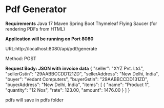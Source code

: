 # Pdf Generator

**Requirements**
Java 17
Maven
Spring Boot
Thymeleaf
Flying Saucer (for rendering PDFs from HTML)

**Application will be running on Port 8080**

URL:http://localhost:8080/api/pdf/generate

Method: POST

**Request Body: JSON with invoice data**
{
  "seller": "XYZ Pvt. Ltd.",
  "sellerGstin": "29AABBCCDD121ZD",
  "sellerAddress": "New Delhi, India",
  "buyer": "Vedant Computers",
  "buyerGstin": "29AABBCCDD131ZD",
  "buyerAddress": "New Delhi, India",
  "items": [
    {
      "name": "Product 1",
      "quantity": "12 Nos",
      "rate": 123.00,
      "amount": 1476.00
    }
  ]
}

 pdfs will save in pdfs folder 

